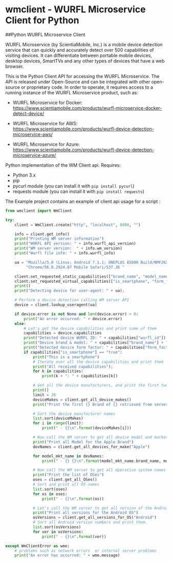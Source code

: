 # wmclient - WURFL Microservice Client for Python

##Python WURFL Microservice Client

WURFL Microservice (by ScientiaMobile, Inc.) is a mobile device detection service that can quickly and accurately detect over 500 capabilities of visiting devices. It can differentiate between portable mobile devices, desktop devices, SmartTVs and any other types of devices that have a web browser.

This is the Python Client API for accessing the WURFL Microservice. The API is released under Open-Source and can be integrated with other open-source or proprietary code. In order to operate, it requires access to a running instance of the WURFL Microservice product, such as:

- WURFL Microservice for Docker: https://www.scientiamobile.com/products/wurfl-microservice-docker-detect-device/

- WURFL Microservice for AWS: https://www.scientiamobile.com/products/wurfl-device-detection-microservice-aws/

- WURFL Microservice for Azure: https://www.scientiamobile.com/products/wurfl-device-detection-microservice-azure/

Python implementation of the WM Client api.
Requires:
- Python 3.x
- pip
- pycurl module (you can install it with `pip install pycurl`)
- requests module (you can install it with `pip install requests`)

The Example project contains an example of client api usage for a script :


```python
from wmclient import WmClient

try:
    client = WmClient.create("http", "localhost", 8080, "")

    info = client.get_info()
    print("Printing WM server information")
    print("WURFL API version: " + info.wurfl_api_version)
    print("WM server version:  " + info.wm_version)
    print("Wurfl file info: " + info.wurfl_info)

    ua = "Mozilla/5.0 (Linux; Android 7.1.1; ONEPLUS A5000 Build/NMF26X) AppleWebKit/537.36 (KHTML, like Gecko) " \
         "Chrome/56.0.2924.87 Mobile Safari/537.36 "

    client.set_requested_static_capabilities(["brand_name", "model_name"])
    client.set_requested_virtual_capabilities(["is_smartphone", "form_factor"])
    print()
    print("Detecting device for user-agent: " + ua);

    # Perform a device detection calling WM server API
    device = client.lookup_useragent(ua)

    if device.error is not None and len(device.error) > 0:
        print("An error occurred: " + device.error)
    else:
        # Let's get the device capabilities and print some of them
        capabilities = device.capabilities
        print("Detected device WURFL ID: " + capabilities["wurfl_id"])
        print("Device brand & model: " + capabilities["brand_name"] + " " + capabilities["model_name"])
        print("Detected device form factor: " + capabilities["form_factor"])
        if capabilities["is_smartphone"] == "true":
            print("This is a smartphone")
            # Iterate over all the device capabilities and print them
            print("All received capabilities");
            for k in capabilities:
                print(k + ": " + capabilities[k])

            # Get all the device manufacturers, and print the first twenty
            print()
            limit = 20
            deviceMakes = client.get_all_device_makes()
            print("Print the first {} Brand of {} retrieved from server\n".format(limit, len(deviceMakes)))

            # Sort the device manufacturer names
            list.sort(deviceMakes)
            for i in range(limit):
                print(" - {}\n".format(deviceMakes[i]))

            # Now call the WM server to get all device model and marketing names produced by Apple
            print("Print all Model for the Apple Brand")
            devNames = client.get_all_devices_for_make("Apple")

            for model_mkt_name in devNames:
                print(" - {} {}\n".format(model_mkt_name.brand_name, model_mkt_name.model_name))

            # Now call the WM server to get all operative system names
            print("Print the list of OSes")
            oses = client.get_all_OSes()
            # Sort and print all OS names
            list.sort(oses)
            for os in oses:
                print(" - {}\n".format(os))

            # Let's call the WM server to get all version of the Android OS
            print("Print all versions for the Android OS")
            osVersions = client.get_all_versions_for_OS("Android")
            # Sort all Android version numbers and print them.
            list.sort(osVersions)
            for ver in osVersions:
                print(" - {}\n".format(ver))

except WmClientError as wme:
    # problems such as network errors  or internal server problems
    print("An error has occurred: " + wme.message)
```
